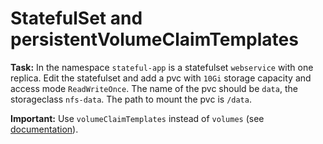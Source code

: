# StatefulSet and persistentVolumeClaimTemplates

**Task:** In the namespace `stateful-app` is a statefulset `webservice` with one replica. Edit the statefulset and add a pvc with `10Gi` storage capacity and access mode `ReadWriteOnce`. The name of the pvc should be `data`, the storageclass `nfs-data`. The path to mount the pvc is `/data`.

**Important:** Use `volumeClaimTemplates` instead of `volumes` (see [documentation](https://kubernetes.io/docs/concepts/workloads/controllers/statefulset)).
